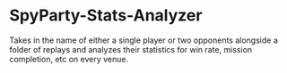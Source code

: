 # SpyParty-Stats-Analyzer
Takes in the name of either a single player or two opponents alongside a folder of replays and analyzes their statistics for win rate, mission completion, etc on every venue.
